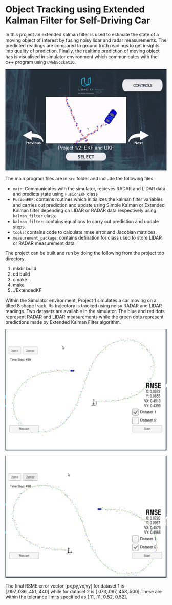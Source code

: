 # Object Tracking using Extended Kalman Filter for Self-Driving Car

In this project an extended kalman filter is used to estimate the state of a moving object of interest by fusing noisy lidar and radar measurements. The predicted readings are compared to ground truth readings to get insights into quality of prediction. Finally, the realtime prediction of moving object has is visualised in simulator environment which communicates with the c++ program using ``uWebSocketIO``.

![Object Tracking using EFK](Results/EKF_data1.gif)

The main program files are in ``src`` folder and include the following files:
* ``main``: Communicates with the simulator, recieves RADAR and LIDAR data and predicts state using ``FusionEKF`` class
* ``FusionEKF``: contains routines which initializes the kalman filter variables and carries out prediction and update using Simple Kalman or Extended Kalman filter depending on LIDAR or RADAR data respectively using ``kalman_filter`` class.
* ``kalman_filter``: contains equations to carry out prediction and update steps.
* ``tools``: contains code to calculate rmse error and Jacobian matrices.
* ``measurement_package``: contains defination for class used to store LIDAR or RADAR measurement data


The project can be built and run by doing the following from the project top directory.

1. mkdir build
2. cd build
3. cmake ..
4. make
5. ./ExtendedKF

Within the Simulator environment, Project 1 simulates a car moving on a tilted 8 shape track. Its trajectory is tracked using noisy RADAR and LIDAR readings. Two datasets are available in the simulator. The blue and red dots represent RADAR and LIDAR measurements while the green dots represent predictions made by Extended Kalman Filter algorithm.

![Object Tracking for Dataset 1](Results/Dataset1.PNG)

![Object Tracking for Dataset 2](Results/Dataset2.PNG)

The final RSME error vector [px,py,vx,vy] for dataset 1 is [.097,.086,.451,.440] while for dataset 2 is [.073,.097,.458,.500].These are within the tolerance limits specified as [.11, .11, 0.52, 0.52].


